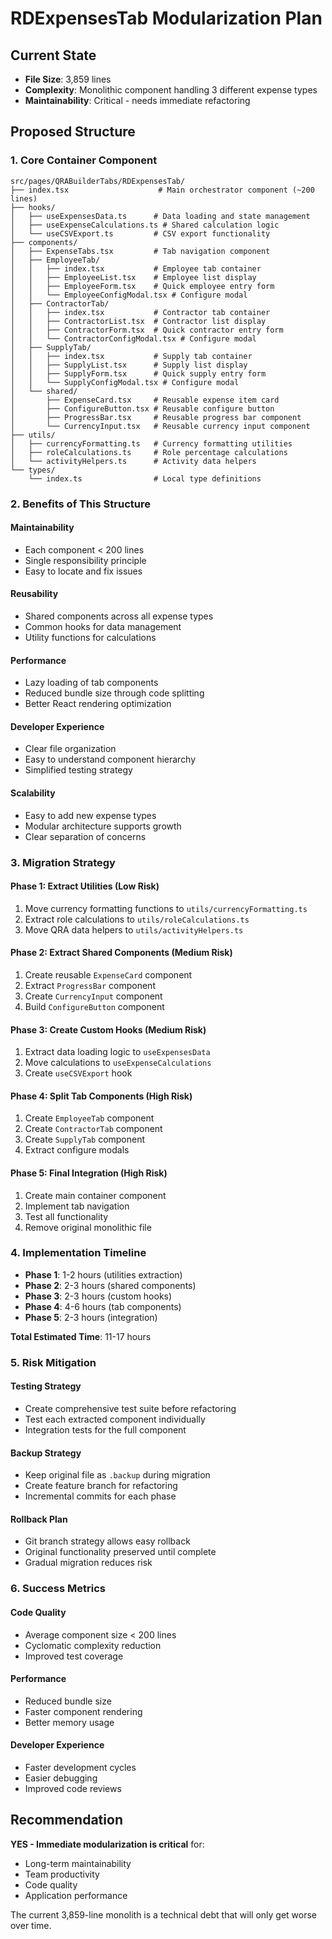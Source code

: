 # RDExpensesTab Modularization Plan

## Current State
- **File Size**: 3,859 lines
- **Complexity**: Monolithic component handling 3 different expense types
- **Maintainability**: Critical - needs immediate refactoring

## Proposed Structure

### 1. Core Container Component
```
src/pages/QRABuilderTabs/RDExpensesTab/
├── index.tsx                    # Main orchestrator component (~200 lines)
├── hooks/
│   ├── useExpensesData.ts      # Data loading and state management
│   ├── useExpenseCalculations.ts # Shared calculation logic
│   └── useCSVExport.ts         # CSV export functionality
├── components/
│   ├── ExpenseTabs.tsx         # Tab navigation component
│   ├── EmployeeTab/
│   │   ├── index.tsx           # Employee tab container
│   │   ├── EmployeeList.tsx    # Employee list display
│   │   ├── EmployeeForm.tsx    # Quick employee entry form
│   │   └── EmployeeConfigModal.tsx # Configure modal
│   ├── ContractorTab/
│   │   ├── index.tsx           # Contractor tab container
│   │   ├── ContractorList.tsx  # Contractor list display
│   │   ├── ContractorForm.tsx  # Quick contractor entry form
│   │   └── ContractorConfigModal.tsx # Configure modal
│   ├── SupplyTab/
│   │   ├── index.tsx           # Supply tab container
│   │   ├── SupplyList.tsx      # Supply list display
│   │   ├── SupplyForm.tsx      # Quick supply entry form
│   │   └── SupplyConfigModal.tsx # Configure modal
│   └── shared/
│       ├── ExpenseCard.tsx     # Reusable expense item card
│       ├── ConfigureButton.tsx # Reusable configure button
│       ├── ProgressBar.tsx     # Reusable progress bar component
│       └── CurrencyInput.tsx   # Reusable currency input component
├── utils/
│   ├── currencyFormatting.ts   # Currency formatting utilities
│   ├── roleCalculations.ts     # Role percentage calculations
│   └── activityHelpers.ts      # Activity data helpers
└── types/
    └── index.ts                # Local type definitions
```

### 2. Benefits of This Structure

#### **Maintainability**
- Each component < 200 lines
- Single responsibility principle
- Easy to locate and fix issues

#### **Reusability**
- Shared components across all expense types
- Common hooks for data management
- Utility functions for calculations

#### **Performance**
- Lazy loading of tab components
- Reduced bundle size through code splitting
- Better React rendering optimization

#### **Developer Experience**
- Clear file organization
- Easy to understand component hierarchy
- Simplified testing strategy

#### **Scalability**
- Easy to add new expense types
- Modular architecture supports growth
- Clear separation of concerns

### 3. Migration Strategy

#### **Phase 1: Extract Utilities (Low Risk)**
1. Move currency formatting functions to `utils/currencyFormatting.ts`
2. Extract role calculations to `utils/roleCalculations.ts`
3. Move QRA data helpers to `utils/activityHelpers.ts`

#### **Phase 2: Extract Shared Components (Medium Risk)**
1. Create reusable `ExpenseCard` component
2. Extract `ProgressBar` component
3. Create `CurrencyInput` component
4. Build `ConfigureButton` component

#### **Phase 3: Create Custom Hooks (Medium Risk)**
1. Extract data loading logic to `useExpensesData`
2. Move calculations to `useExpenseCalculations`
3. Create `useCSVExport` hook

#### **Phase 4: Split Tab Components (High Risk)**
1. Create `EmployeeTab` component
2. Create `ContractorTab` component  
3. Create `SupplyTab` component
4. Extract configure modals

#### **Phase 5: Final Integration (High Risk)**
1. Create main container component
2. Implement tab navigation
3. Test all functionality
4. Remove original monolithic file

### 4. Implementation Timeline

- **Phase 1**: 1-2 hours (utilities extraction)
- **Phase 2**: 2-3 hours (shared components)
- **Phase 3**: 2-3 hours (custom hooks)
- **Phase 4**: 4-6 hours (tab components)
- **Phase 5**: 2-3 hours (integration)

**Total Estimated Time**: 11-17 hours

### 5. Risk Mitigation

#### **Testing Strategy**
- Create comprehensive test suite before refactoring
- Test each extracted component individually
- Integration tests for the full component

#### **Backup Strategy**
- Keep original file as `.backup` during migration
- Create feature branch for refactoring
- Incremental commits for each phase

#### **Rollback Plan**
- Git branch strategy allows easy rollback
- Original functionality preserved until complete
- Gradual migration reduces risk

### 6. Success Metrics

#### **Code Quality**
- Average component size < 200 lines
- Cyclomatic complexity reduction
- Improved test coverage

#### **Performance**
- Reduced bundle size
- Faster component rendering
- Better memory usage

#### **Developer Experience**
- Faster development cycles
- Easier debugging
- Improved code reviews

## Recommendation

**YES - Immediate modularization is critical** for:
- Long-term maintainability
- Team productivity
- Code quality
- Application performance

The current 3,859-line monolith is a technical debt that will only get worse over time. 